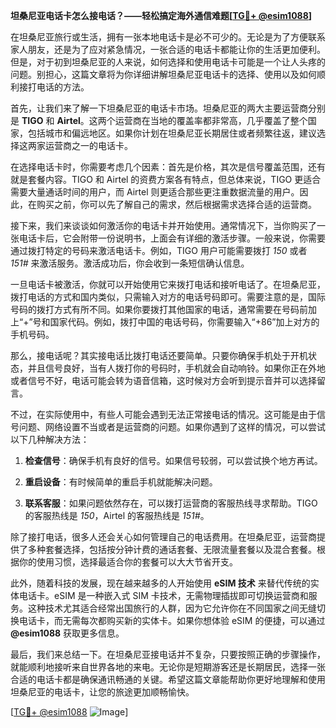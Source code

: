 **坦桑尼亚电话卡怎么接电话？——轻松搞定海外通信难题[[TG💪+ @esim1088](https://t.me/s/esim1088)]**

在坦桑尼亚旅行或生活，拥有一张本地电话卡是必不可少的。无论是为了方便联系家人朋友，还是为了应对紧急情况，一张合适的电话卡都能让你的生活更加便利。但是，对于初到坦桑尼亚的人来说，如何选择和使用电话卡可能是一个让人头疼的问题。别担心，这篇文章将为你详细讲解坦桑尼亚电话卡的选择、使用以及如何顺利接打电话的方法。

首先，让我们来了解一下坦桑尼亚的电话卡市场。坦桑尼亚的两大主要运营商分别是 **TIGO** 和 **Airtel**。这两个运营商在当地的覆盖率都非常高，几乎覆盖了整个国家，包括城市和偏远地区。如果你计划在坦桑尼亚长期居住或者频繁往返，建议选择这两家运营商之一的电话卡。

在选择电话卡时，你需要考虑几个因素：首先是价格，其次是信号覆盖范围，还有就是套餐内容。TIGO 和 Airtel 的资费方案各有特点，但总体来说，TIGO 更适合需要大量通话时间的用户，而 Airtel 则更适合那些更注重数据流量的用户。因此，在购买之前，你可以先了解自己的需求，然后根据需求选择合适的运营商。

接下来，我们来谈谈如何激活你的电话卡并开始使用。通常情况下，当你购买了一张电话卡后，它会附带一份说明书，上面会有详细的激活步骤。一般来说，你需要通过拨打特定的号码来激活电话卡。例如，TIGO 用户可能需要拨打 *150* 或者 *151#* 来激活服务。激活成功后，你会收到一条短信确认信息。

一旦电话卡被激活，你就可以开始使用它来拨打电话和接听电话了。在坦桑尼亚，拨打电话的方式和国内类似，只需输入对方的电话号码即可。需要注意的是，国际号码的拨打方式有所不同。如果你要拨打其他国家的电话，通常需要在号码前加上“+”号和国家代码。例如，拨打中国的电话号码，你需要输入“+86”加上对方的手机号码。

那么，接电话呢？其实接电话比拨打电话还要简单。只要你确保手机处于开机状态，并且信号良好，当有人拨打你的号码时，手机就会自动响铃。如果你正在外地或者信号不好，电话可能会转为语音信箱，这时候对方会听到提示音并可以选择留言。

不过，在实际使用中，有些人可能会遇到无法正常接电话的情况。这可能是由于信号问题、网络设置不当或者是运营商的问题。如果你遇到了这样的情况，可以尝试以下几种解决方法：

1. **检查信号**：确保手机有良好的信号。如果信号较弱，可以尝试换个地方再试。
   
2. **重启设备**：有时候简单的重启手机就能解决问题。
   
3. **联系客服**：如果问题依然存在，可以拨打运营商的客服热线寻求帮助。TIGO 的客服热线是 *150*，Airtel 的客服热线是 *151#*。

除了接打电话，很多人还会关心如何管理自己的电话费用。在坦桑尼亚，运营商提供了多种套餐选择，包括按分钟计费的通话套餐、无限流量套餐以及混合套餐。根据你的使用习惯，选择最适合你的套餐可以大大节省开支。

此外，随着科技的发展，现在越来越多的人开始使用 **eSIM 技术** 来替代传统的实体电话卡。eSIM 是一种嵌入式 SIM 卡技术，无需物理插拔即可切换运营商和服务。这种技术尤其适合经常出国旅行的人群，因为它允许你在不同国家之间无缝切换电话卡，而无需每次都购买新的实体卡。如果你想体验 eSIM 的便捷，可以通过 **@esim1088** 获取更多信息。

最后，我们来总结一下。在坦桑尼亚接电话并不复杂，只要按照正确的步骤操作，就能顺利地接听来自世界各地的来电。无论你是短期游客还是长期居民，选择一张合适的电话卡都是确保通讯畅通的关键。希望这篇文章能帮助你更好地理解和使用坦桑尼亚的电话卡，让您的旅途更加顺畅愉快。

[[TG💪+ @esim1088](https://t.me/s/esim1088) ![Image](https://i.postimg.cc/4NQfJmqS/Snipaste-2025-05-13-00-14-12.png)]